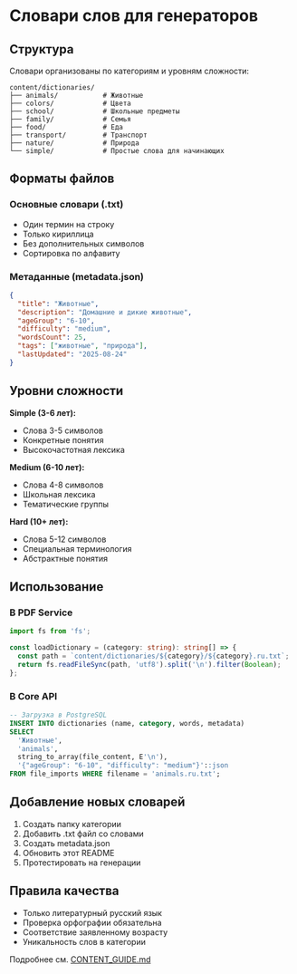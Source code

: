 # Словари слов для генераторов

## Структура

Словари организованы по категориям и уровням сложности:

```
content/dictionaries/
├── animals/           # Животные
├── colors/            # Цвета  
├── school/            # Школьные предметы
├── family/            # Семья
├── food/              # Еда
├── transport/         # Транспорт
├── nature/            # Природа
└── simple/            # Простые слова для начинающих
```

## Форматы файлов

### Основные словари (.txt)
- Один термин на строку
- Только кириллица
- Без дополнительных символов
- Сортировка по алфавиту

### Метаданные (metadata.json)
```json
{
  "title": "Животные",
  "description": "Домашние и дикие животные",
  "ageGroup": "6-10",
  "difficulty": "medium",
  "wordsCount": 25,
  "tags": ["животные", "природа"],
  "lastUpdated": "2025-08-24"
}
```

## Уровни сложности

**Simple (3-6 лет):**
- Слова 3-5 символов
- Конкретные понятия
- Высокочастотная лексика

**Medium (6-10 лет):**
- Слова 4-8 символов
- Школьная лексика
- Тематические группы

**Hard (10+ лет):**
- Слова 5-12 символов  
- Специальная терминология
- Абстрактные понятия

## Использование

### В PDF Service
```typescript
import fs from 'fs';

const loadDictionary = (category: string): string[] => {
  const path = `content/dictionaries/${category}/${category}.ru.txt`;
  return fs.readFileSync(path, 'utf8').split('\n').filter(Boolean);
};
```

### В Core API
```sql
-- Загрузка в PostgreSQL
INSERT INTO dictionaries (name, category, words, metadata)
SELECT 
  'Животные',
  'animals', 
  string_to_array(file_content, E'\n'),
  '{"ageGroup": "6-10", "difficulty": "medium"}'::json
FROM file_imports WHERE filename = 'animals.ru.txt';
```

## Добавление новых словарей

1. Создать папку категории
2. Добавить .txt файл со словами  
3. Создать metadata.json
4. Обновить этот README
5. Протестировать на генерации

## Правила качества

- Только литературный русский язык
- Проверка орфографии обязательна
- Соответствие заявленному возрасту
- Уникальность слов в категории

Подробнее см. [CONTENT_GUIDE.md](../docs/CONTENT_GUIDE.md)
